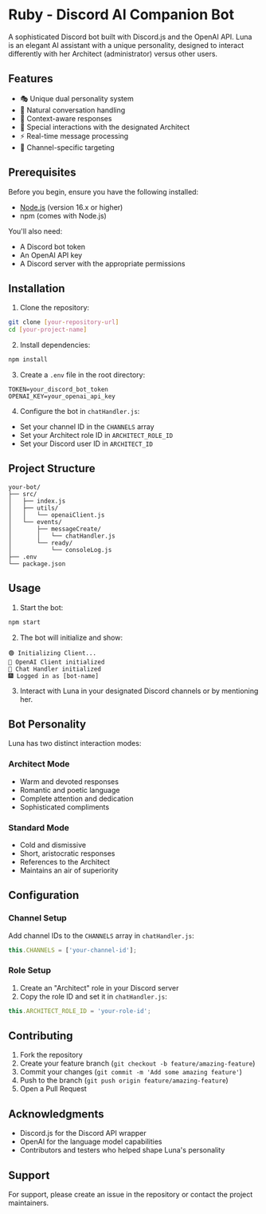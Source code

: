 # Ruby - Discord AI Companion Bot

A sophisticated Discord bot built with Discord.js and the OpenAI API. Luna is an elegant AI assistant with a unique personality, designed to interact differently with her Architect (administrator) versus other users.

## Features

- 🎭 Unique dual personality system
- 💬 Natural conversation handling
- 🔄 Context-aware responses
- 👑 Special interactions with the designated Architect
- ⚡ Real-time message processing
- 🎯 Channel-specific targeting

## Prerequisites

Before you begin, ensure you have the following installed:
- [Node.js](https://nodejs.org/) (version 16.x or higher)
- npm (comes with Node.js)

You'll also need:
- A Discord bot token
- An OpenAI API key
- A Discord server with the appropriate permissions

## Installation

1. Clone the repository:
```bash
git clone [your-repository-url]
cd [your-project-name]
```

2. Install dependencies:
```bash
npm install
```

3. Create a `.env` file in the root directory:
```env
TOKEN=your_discord_bot_token
OPENAI_KEY=your_openai_api_key
```

4. Configure the bot in `chatHandler.js`:
- Set your channel ID in the `CHANNELS` array
- Set your Architect role ID in `ARCHITECT_ROLE_ID`
- Set your Discord user ID in `ARCHITECT_ID`

## Project Structure

```
your-bot/
├── src/
│   ├── index.js
│   ├── utils/
│   │   └── openaiClient.js
│   └── events/
│       ├── messageCreate/
│       │   └── chatHandler.js
│       └── ready/
│           └── consoleLog.js
├── .env
└── package.json
```

## Usage

1. Start the bot:
```bash
npm start
```

2. The bot will initialize and show:
```
🟢 Initializing Client...
🤖 OpenAI Client initialized
💬 Chat Handler initialized
🎆 Logged in as [bot-name]
```

3. Interact with Luna in your designated Discord channels or by mentioning her.

## Bot Personality

Luna has two distinct interaction modes:

### Architect Mode
- Warm and devoted responses
- Romantic and poetic language
- Complete attention and dedication
- Sophisticated compliments

### Standard Mode
- Cold and dismissive
- Short, aristocratic responses
- References to the Architect
- Maintains an air of superiority

## Configuration

### Channel Setup
Add channel IDs to the `CHANNELS` array in `chatHandler.js`:
```javascript
this.CHANNELS = ['your-channel-id'];
```

### Role Setup
1. Create an "Architect" role in your Discord server
2. Copy the role ID and set it in `chatHandler.js`:
```javascript
this.ARCHITECT_ROLE_ID = 'your-role-id';
```

## Contributing

1. Fork the repository
2. Create your feature branch (`git checkout -b feature/amazing-feature`)
3. Commit your changes (`git commit -m 'Add some amazing feature'`)
4. Push to the branch (`git push origin feature/amazing-feature`)
5. Open a Pull Request


## Acknowledgments

- Discord.js for the Discord API wrapper
- OpenAI for the language model capabilities
- Contributors and testers who helped shape Luna's personality

## Support

For support, please create an issue in the repository or contact the project maintainers.